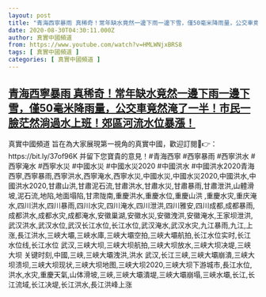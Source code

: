```yaml
---
layout: post
title: "青海西寧暴雨 真稀奇！常年缺水竟然一邊下雨一邊下雪，僅50毫米降雨量，公交車竟然淹了一半！市民一臉茫然淌過水上班！郊區河流水位暴漲！"
date: 2020-08-30T04:30:11.000Z
author: 真實中國頻道
from: https://www.youtube.com/watch?v=HMLWNjxBRS8
tags: [ 真實中國頻道 ]
categories: [ 真實中國頻道 ]
---
```

<!--1598761811000-->
[青海西寧暴雨 真稀奇！常年缺水竟然一邊下雨一邊下雪，僅50毫米降雨量，公交車竟然淹了一半！市民一臉茫然淌過水上班！郊區河流水位暴漲！](https://www.youtube.com/watch?v=HMLWNjxBRS8)
------

<div>
真實中國頻道 旨在為大家展現第一視角的真實中國，歡迎訂閱💖👉：https://bit.ly/37of96K  并留下您寶貴的意見！#青海西寧 #西寧暴雨 #西寧洪水 #西寧淹水 #西寧水災  #中國水災 #中國水災2020 #中國洪水 #中國洪水2020青海西寧,西寧暴雨,西寧洪水,西寧淹水,西寧水災,中國水災,中國水災2020,中國洪水,中國洪水2020,甘肅山洪,甘肅泥石流,甘肅洪水,甘肅水災,甘肅暴雨,甘肅泄洪,山體滑坡,泥石流,地陷,地面塌陷,甘肃陇南,重慶洪水,重慶水位,重慶山洪 ,重慶水灾,重庆淹水,四川洪水,四川暴雨,四川水灾,四川淹水,四川泄洪,四川雅安,四川成都,成都暴雨,成都洪水,成都水灾,成都淹水,安徽巢湖,安徽水災,安徽洩洪,安徽淹水,王家坝泄洪,武汉洪水,武汉水位,武汉长江水位,长江水位,武汉淹水,武汉水灾,九江暴雨,九江,上涨,長江洪水,三峽大壩,三峽水庫,三峽大壩空拍,三峽大壩航拍,长江水位实时,长江水位线,长江水位 武汉,三峡大坝,三峡大坝航拍,三峡大坝放水,三峡大坝决堤,三峡大坝 关键时刻,中國,三峡,三峽大壩洩洪,洪水 武汉,长江三峡,三峽大壩崩潰,三峡大坝溃坝,三峡大坝现状,三峡大坝地图,三峡大坝2020,三峡大坝下游城市,長江水位,洪水,水灾,重慶天氣,山体滑坡,三峽,三峽大壩潰堤,三峽大壩崩塌,三峽水壩,长江,长江流域,长江决堤,长江洪水,長江洪峰上涨
</div>
